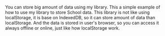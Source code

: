 You can store big amount of data using my library.
This a simple example of how to use my library to store School data. This library is not like using localStorage, it is base on IndexedDB, 
so it can store amount of data than localStorage.
And the data is stored in user's browser, so you can access it always offline or online, just like how localStorage work.

